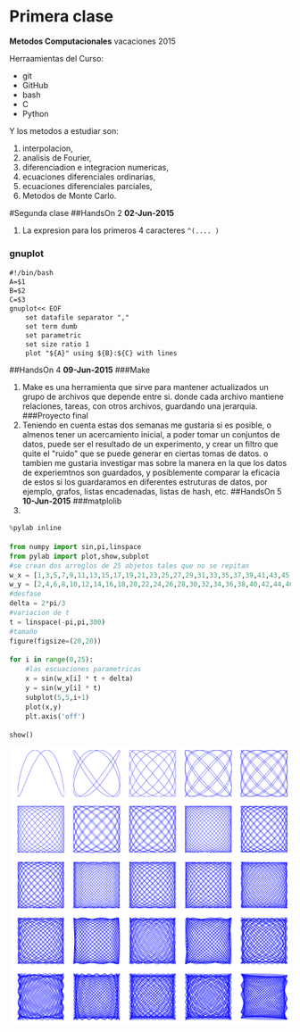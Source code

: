 # Primera clase
**Metodos Computacionales** vacaciones 2015

Herraamientas del Curso:
+ git
+ GitHub
+ bash
+ C
+ Python

Y los metodos a estudiar son:
1. interpolacion,
2. analisis de Fourier,
3. diferenciadion e integracion numericas,
4. ecuaciones diferenciales ordinarias,
5. ecuaciones diferenciales parciales,
6. Metodos de Monte Carlo.

#Segunda clase 
##HandsOn 2 
**02-Jun-2015**
1. La expresion para los primeros 4 caracteres `^(.... )`
### gnuplot
```
#!/bin/bash
A=$1
B=$2
C=$3
gnuplot<< EOF
    set datafile separator ","
    set term dumb
    set parametric
    set size ratio 1
    plot "${A}" using ${B}:${C} with lines
```

##HandsOn 4 
**09-Jun-2015**
###Make
1. Make es una herramienta que sirve para mantener actualizados un grupo de archivos que depende entre si. donde cada archivo mantiene relaciones, tareas, con otros archivos, guardando una jerarquia.
###Proyecto final
1. Teniendo en cuenta estas dos semanas me gustaria si es posible, o almenos tener un acercamiento inicial, a poder tomar un conjuntos de datos, puede ser el resultado de un experimento, y crear un filtro que quite el "ruido" que se puede generar en ciertas tomas de datos. o tambien me gustaria investigar mas sobre la manera en la que los datos de experiemtnos son guardados, y posiblemente comparar la eficacia de estos si los guardaramos en diferentes estruturas de datos, por ejemplo, grafos, listas encadenadas, listas de hash, etc.
##HandsOn 5
**10-Jun-2015**
###matplolib
1. 
```python
%pylab inline

from numpy import sin,pi,linspace
from pylab import plot,show,subplot
#se crean dos arreglos de 25 objetos tales que no se repitan
w_x = [1,3,5,7,9,11,13,15,17,19,21,23,25,27,29,31,33,35,37,39,41,43,45,47,49] 
w_y = [2,4,6,8,10,12,14,16,18,20,22,24,26,28,30,32,34,36,38,40,42,44,46,48,50]
#desfase
delta = 2*pi/3 
#variacion de t
t = linspace(-pi,pi,300) 
#tamaño
figure(figsize=(20,20)) 

for i in range(0,25):
    #las escuaciones parametricas
    x = sin(w_x[i] * t + delta) 
    y = sin(w_y[i] * t) 
    subplot(5,5,i+1) 
    plot(x,y)
    plt.axis('off')   

show()
```
![Lissajous figures](https://github.com/juannnesss/MC/blob/master/Clase/Lissajous.png)
